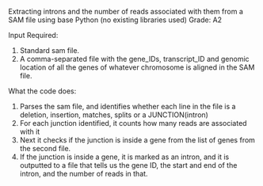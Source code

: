 Extracting introns and the number of reads associated with them from a SAM file using base Python (no existing libraries used)
Grade: A2

Input Required:
1. Standard sam file.
2. A comma-separated file with the gene_IDs, transcript_ID and genomic location of all the genes of whatever chromosome is aligned in the SAM file.

What the code does:
1. Parses the sam file, and identifies whether each line in the file is a deletion, insertion, matches, splits or a JUNCTION(intron)
2. For each junction identified, it counts how many reads are associated with it
3. Next it checks if the junction is inside a gene from the list of genes from the second file.
4. If the junction is inside a gene, it is marked as an intron, and it is outputted to a file that tells us the gene ID, the start and end of the intron, and the number of reads in that.
